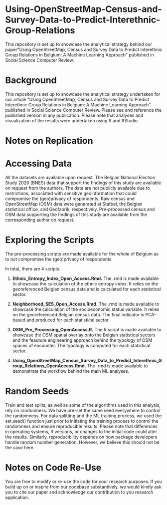 # Using-OpenStreetMap-Census-and-Survey-Data-to-Predict-Interethnic-Group-Relations
This repository is set up to showcase the analytical strategy behind our paper"Using OpenStreetMap, Census and Survey Data to Predict Interethnic Group Relations in Belgium: A Machine Learning Approach" published in Social Science Computer Review.

# Background
This repository is set up to showcase the analytical strategy undertaken for our article "Using OpenStreetMap, Census and Survey Data to Predict Interethnic Group Relations in Belgium: A Machine Learning Approach" published in Social Science Computer Review.
Please see and reference the published version in any publication.
Please note that analyses and visualization of the results were undertaken using R and RStudio.

# Notes on Replication

# Accessing Data

All the datasets are available upon request. The Belgian National Election Study 2020 (BNES) data that support the findings of this study are available on request from the authors. The data are not publicly available due to restrictions, associated with sensitive geoinformation that could compromise the (geo)privacy of respondents. Raw census and OpenStreetMap (OSM) data were generated at Statbel, the Belgian statistical office, and Geofabrik, respectively. Pre-processed census and OSM data supporting the findings of this study are available from the corresponding author on request.

# Exploring the Scripts

The pre-processing scripts are made available for the whole of Belgium as to not compromise the (geo)privacy of respondents. 

In total, there are 4 scripts.

1. **Ethnic_Entropy_Index_Open_Access.Rmd.** The .rmd is made available to showcase the calculation of the ethnic entropy index. It relies on the georeferenced Belgian census data and is calculated for each statistical sector.

2. **Neighborhood_SES_Open_Access.Rmd.** The .rmd is made available to showcase the calculation of the socioeconomic status variable. It relies on the georeferenced Belgian census data. The final indicator is PCA-based and produced for each statistical sector.

3. **OSM_Pre_Processing_OpenAccess.R.** The R script is made available to showcase the OSM spatial overlay onto the Belgian statistical sectors and the feauture engineering approach behind the typology of OSM spaces of encounter. The typology is computed for each statistical sector.

4. **Using_OpenStreetMap_Census_Survey_Data_to_Predict_Interethnic_Group_Relations_OpenAccess.Rmd.** The .rmd is made available to demonstrate the workflow behind the main ML analyses.

# Random Seeds

Train and test splits, as well as some of the algorithms used in this analysis, rely on randomness. We have pre-set the same seed everywhere to control the randomness. For data splitting and the ML training process, we used the set.seed() function just prior to initiating the training process to control the randomness and ensure reproducible results. Please note that differences in operating systems, R versions, or changes to the initial code could alter the results. Similarly, reproducibility depends on how package developers handle random number generation. However, we believe this should not be the case here.

# Notes on Code Re-Use

You are free to modify or re-use the code for your research purposes. If you build up on or inspire from our codebase substantively, we would kindly ask you to cite our paper and acknowledge our contribution to you research application. 


